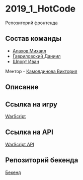 # 2019_1_HotCode

Репозиторий фронтенда

## Состав команды

- [Апахов Михаил](https://github.com/Apakhov)
- [Гавриловский Даниил](https://github.com/GDVFox)
- [Шпорт Иван](https://github.com/IvanShport)

Ментор - [Камолдинова Виктория](https://github.com/VictoriaOtm)

## Описание

## Ссылка на игру

[WarScript](https://warscript.tech)

## Ссылка на API

[WarScript API](https://warscript.tech)

## Репозиторий бекенда
 
[Бекенд](https://github.com/HotCodeGroup)
